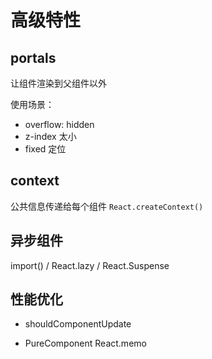 # 高级特性

## portals

让组件渲染到父组件以外

使用场景：

- overflow: hidden
- z-index 太小
- fixed 定位

## context

公共信息传递给每个组件
`React.createContext()`

## 异步组件

import() / React.lazy / React.Suspense

## 性能优化

- shouldComponentUpdate

- PureComponent  React.memo




